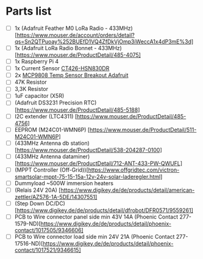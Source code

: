 # Parts list
- [ ] 1x (Adafruit Feather M0 LoRa Radio - 433MHz)[https://www.mouser.de/account/orders/detail?qs=Sn2QTPuoay%252BUEfD1VQ4ZfDkVjOmp3iWeccA1x4dP3mE%3d]
- [ ] 1x (Adafruit LoRa Radio Bonnet - 433MHz)[https://www.mouser.de/ProductDetail/485-4075]
- [ ] 1x Raspberry Pi 4
- [ ] 1x Current Sensor [CT426-HSN830DR](https://www.mouser.de/ProductDetail/462-CT426-HSN830DR)
- [ ] 2x [MCP9808 Temp Sensor Breakout Adafruit](https://www.mouser.de/ProductDetail/485-1782)
- [ ] 47K Resistor
- [ ] 3,3K Resistor
- [ ] 1uF capacitor (X5R)
- [ ] (Adafruit DS3231 Precision RTC)[https://www.mouser.de/ProductDetail/485-5188]
- [ ] I2C extender (LTC4311) [https://www.mouser.de/ProductDetail/485-4756]
- [ ] EEPROM (M24C01-WMN6P) [https://www.mouser.de/ProductDetail/511-M24C01-WMN6P]
- [ ] (433MHz Antenna db station) [https://www.mouser.de/ProductDetail/538-204287-0100]
- [ ] (433MHz Antenna dataminer)[https://www.mouser.de/ProductDetail/712-ANT-433-PW-QWUFL]
- [ ] (MPPT Controller (Off-Grid))[https://www.offgridtec.com/victron-smartsolar-mppt-75-15-15a-12v-24v-solar-laderegler.html]
- [ ] Dummyload ~500W immersion heaters
- [ ] (Relais 24V 20A) [https://www.digikey.de/de/products/detail/american-zettler/AZ576-1A-5DE/14307551]
- [ ] (Step Down DC/DC) [https://www.digikey.de/de/products/detail/dfrobot/DFR0571/9559261]
- [ ] PCB to Wire connector panel side min 43V 14A (Phoenic Contact 277-1579-ND)[https://www.digikey.de/de/products/detail/phoenix-contact/1017505/9346606]
- [ ] PCB to Wire connector load side min 24V 21A (Phoenic Contact 277-17516-ND)[https://www.digikey.de/de/products/detail/phoenix-contact/1017521/9346615]

